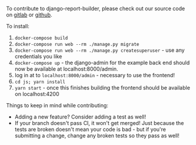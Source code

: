 To contribute to django-report-builder, please check out our source code on [gitlab](https://gitlab.com/burke-software/django-report-builder) or [github](https://github.com/burke-software/django-report-builder).

To install:
1. `docker-compose build`
2. `docker-compose run web --rm ./manage.py migrate`
3. `docker-compose run web --rm ./manage.py createsuperuser` - use any credentials you like
4. `docker-compose up` - the django-admin for the example back end should now be available at localhost:8000/admin.
5. log in at to `localhost:8000/admin` - necessary to use the frontend!
6. `cd js; yarn install`
7. `yarn start` - once this finishes building the frontend should be available on localhost:4200

Things to keep in mind while contributing:
* Adding a new feature? Consider adding a test as well!
* If your branch doesn't pass CI, it won't get merged! Just because the tests are broken doesn't mean your code is bad - but if you're submitting a change, change any broken tests so they pass as well!